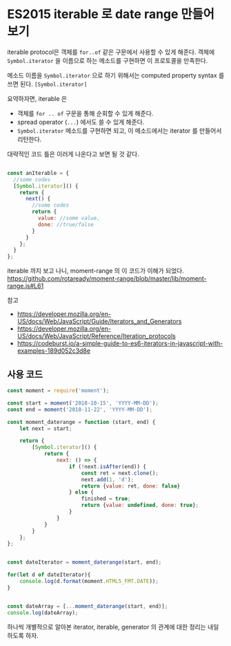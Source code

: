 # ES2015 iterable 로 date range 만들어보기

iterable protocol은 객체를 `for..of` 같은 구문에서 사용할 수 있게 해준다. 객체에 `Symbol.iterator` 을 이름으로 하는 메소드를 구현하면 이 프로토콜을 만족한다.

메소드 이름을 `Symbol.iterator` 으로 하기 위해서는 computed property syntax 를 쓰면 된다. `[Symbol.iterator]`

요약하자면, iterable 은

- 객체를 `for .. of` 구문을 통해 순회할 수 있게 해준다.
- spread operator (`...`) 에서도 쓸 수 있게 해준다.
- `Symbol.iterator` 메소드를 구현하면 되고, 이 메소드에서는 iterator 를 만들어서 리턴한다.


대략적인 코드 틀은 이러게 나온다고 보면 될 것 같다.

```javascript

const anIterable = {
  //some codes
  [Symbol.iterator]() {
    return {
      next() {
        //some codes
        return {
          value: //some value,
          done: //true/false
        }
      }
    };
  }
};
```

iterable 까지 보고 나니, moment-range 의 이 코드가 이해가 되었다. https://github.com/rotaready/moment-range/blob/master/lib/moment-range.js#L61

참고

- https://developer.mozilla.org/en-US/docs/Web/JavaScript/Guide/Iterators_and_Generators
- https://developer.mozilla.org/en-US/docs/Web/JavaScript/Reference/Iteration_protocols
- https://codeburst.io/a-simple-guide-to-es6-iterators-in-javascript-with-examples-189d052c3d8e

## 사용 코드

```javascript
const moment = require('moment');

const start = moment('2018-10-15', 'YYYY-MM-DD');
const end = moment('2018-11-22', 'YYYY-MM-DD');

const moment_daterange = function (start, end) {
    let next = start;

    return {
        [Symbol.iterator]() {
            return {
                next: () => {
                    if (!next.isAfter(end)) {
                        const ret = next.clone();
                        next.add(1, 'd');
                        return {value: ret, done: false}
                    } else {
                        finished = true;
                        return {value: undefined, done: true};
                    }
                }
            }
        }
    };
};


const dateIterator = moment_daterange(start, end);

for(let d of dateIterator){
    console.log(d.format(moment.HTML5_FMT.DATE));
}


const dateArray = [...moment_daterange(start, end)];
console.log(dateArray);

```

하나씩 개별적으로 알아본 iterator, iterable, generator 의 관계에 대한 정리는 내일 하도록 하자.
